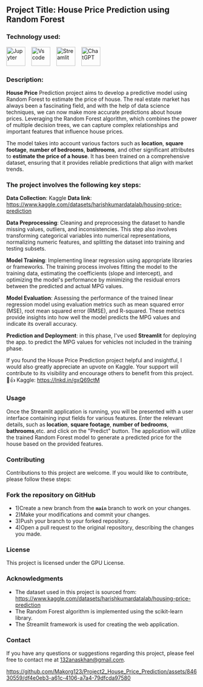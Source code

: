 ## Project Title: House Price Prediction using Random Forest

### Technology used:
<div align ='left'>
<img src ='https://technology.amis.nl/wp-content/uploads/2020/11/image_thumb-27.png', height = "50" alt = 'Jupyter'/><img width='12'/> 
<img src = 'https://cdn.dribbble.com/users/6569/screenshots/16471177/media/8bbfe7fd594073dc6271d5d852c7381a.png', height = "50" alt = 'Vs code'/><img width = '12'/>
<img src = 'https://thomasjpfan.github.io/data-umbrella-2020-streamlit-slides/images/streamlit.png', height = "50" alt = 'Streamlit'/><img width = '12'/>
<img src = 'https://github.githubassets.com/images/modules/logos_page/GitHub-Mark.png', height = "50 alt = 'Github'/><img width = '12'/>
<img src = 'https://img.uxwing.com/wp-content/themes/uxwing/download/brands-social-media/chatgpt-icon.png', height = "50" alt = 'ChatGPT'/><img width = '12'/>
</div>

### Description:
**House Price**  Prediction project aims to develop a predictive model using Random Forest to estimate the price of house. The real estate market has always been a fascinating field, and with the help of data science techniques, we can now make more accurate predictions about house prices. Leveraging the Random Forest algorithm, which combines the power of multiple decision trees, we can capture complex relationships and important features that influence house prices.

The model takes into account various factors such as **location**, **square footage**, **number of bedrooms**, **bathrooms**, and other significant attributes to **estimate the price of a house**. It has been trained on a comprehensive dataset, ensuring that it provides reliable predictions that align with market trends.

### The project involves the following key steps:

**Data Collection**: Kaggle  **Data link**: https://www.kaggle.com/datasets/harishkumardatalab/housing-price-prediction

**Data Preprocessing**: Cleaning and preprocessing the dataset to handle missing values, outliers, and inconsistencies. This step also involves transforming categorical variables into numerical representations, normalizing numeric features, and splitting the dataset into training and testing subsets.

**Model Training**: Implementing linear regression using appropriate libraries or frameworks. The training process involves fitting the model to the training data, estimating the coefficients (slope and intercept), and optimizing the model's performance by minimizing the residual errors between the predicted and actual MPG values.

**Model Evaluation**: Assessing the performance of the trained linear regression model using evaluation metrics such as mean squared error (MSE), root mean squared error (RMSE), and R-squared. These metrics provide insights into how well the model predicts the MPG values and indicate its overall accuracy.

**Prediction and Deployment**: in this phase, I've used **Streamlit** for deploying the app. to predict the MPG values for vehicles not included in the training phase. 

If you found the House Price Prediction project helpful and insightful, I would also greatly appreciate an upvote on Kaggle. Your support will contribute to its visibility and encourage others to benefit from this project. 🙏👍
Kaggle: https://lnkd.in/gxQ69ctM

### Usage
Once the Streamlit application is running, you will be presented with a user interface containing input fields for various features. Enter the relevant details, such as  **location**, **square footage**, **number of bedrooms**, **bathrooms**,etc. and click on the "Predict" button. The application will utilize the trained Random Forest model to generate a predicted price for the house based on the provided features.

### Contributing
Contributions to this project are welcome. If you would like to contribute, please follow these steps:

### Fork the repository on GitHub

- 1)Create a new branch from the **`main`** branch to work on your changes.
- 2)Make your modifications and commit your changes.
- 3)Push your branch to your forked repository.
- 4)Open a pull request to the original repository, describing the changes you made.

### License
This project is licensed under the GPU License.

### Acknowledgments
- The dataset used in this project is sourced from: https://www.kaggle.com/datasets/harishkumardatalab/housing-price-prediction
- The Random Forest algorithm is implemented using the scikit-learn library.
- The Streamlit framework is used for creating the web application.

### Contact
If you have any questions or suggestions regarding this project, please feel free to contact me at 132anaskhan@gmail.com.

https://github.com/Makorg123/Project2_House_Price_Prediction/assets/84630559/df4e0eb3-a61c-4106-a7a4-79dfcda97580

